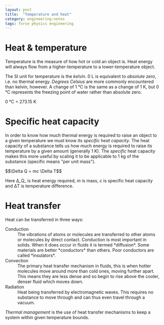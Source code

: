 ```yaml
---
layout: post
title:  "Temperature and heat"
category: engineering-notes
tags: force physics engineering
---
```


# Heat & temperature

Temperature is the measure of how hot or cold an object is. Heat
energy will always flow from a higher-temperature to a
lower-temperature object.

The SI unit for temperature is the *kelvin*. 0 L is equivalent to
_absolute zero_, i.e. no thermal energy. *Degrees Celsius* are more
commonly encountered than kelvin, however. A change of 1 °C is the
same as a change of 1 K, but 0 °C represents the freezing point of
water rather than absolute zero.

<div class="important-note">0 °C = 273.15 K</div>

# Specific heat capacity

In order to know how much thermal energy is required to raise an
object to a given temperature we must know its *specific heat
capacity*. The heat capacity of a substance tells us how much energy
is required to raise its temperature by a given amount (generally 1
K). The _specific_ heat capacity makes this more useful by scaling it
to be applicable to 1 kg of the substance (specific means "per unit
mass").

<div class="important-note">$$\Delta Q = mc \Delta T$$</div>

Here Δ_Q_ is heat energy required, _m_ is mass, _c_ is specific heat
capacity and ΔT is temperature difference.

# Heat transfer

Heat can be transferred in three ways:

<dl>
  <dt>Conduction</dt>
  <dd>The vibrations of atoms or molecules are transferred to other
  atoms or molecules by direct contact. Conduction is most important in
  solids. When it does occur in fluids it is termed *diffusion*. Some
  materials are better *conductors* than others. Poor conductors are called
  *insulators*.</dd>
  <dt>Convection</dt>
  <dd>The primary heat transfer mechanism in fluids, this is when hotter
  molecules move around more than cold ones, moving further apart. This means
  they are less dense and so begin to rise above the cooler, denser fluid
  which moves down.</dd>
  <dt>Radiation</dt>
  <dd>Heat being transferred by electromagnetic waves. This requires no
  substance to move through and can thus even travel through a vacuum.</dd>
</dl>

*Thermal management* is the use of heat transfer mechanisms to keep a
system within given temperature bounds.